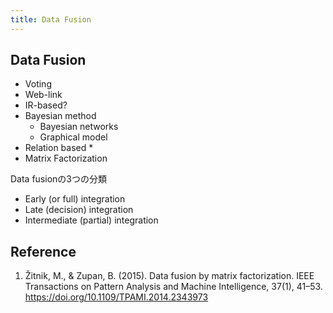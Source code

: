 ```yaml
---
title: Data Fusion
---
```


## Data Fusion


* Voting
* Web-link
* IR-based?
* Bayesian method
    * Bayesian networks
    * Graphical model
* Relation based
    * 
* Matrix Factorization

Data fusionの3つの分類

* Early (or full) integration
* Late (decision) integration
* Intermediate (partial) integration


## Reference
1. Žitnik, M., & Zupan, B. (2015). Data fusion by matrix factorization. IEEE Transactions on Pattern Analysis and Machine Intelligence, 37(1), 41–53. https://doi.org/10.1109/TPAMI.2014.2343973
